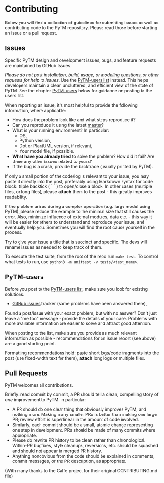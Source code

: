 # Contributing

Below you will find a collection of guidelines for submitting issues as well as contributing code to the PyTM repository.
Please read those before starting an issue or a pull request.

## Issues

Specific PyTM design and development issues, bugs, and feature requests are maintained by GitHub Issues.

*Please do not post installation, build, usage, or modeling questions, or other requests for help to Issues.*
Use the [PyTM-users list](https://groups.google.com/forum/#!forum/pytm-users) instead.
This helps developers maintain a clear, uncluttered, and efficient view of the state of PyTM.
See the chapter [PyTM-users](#PyTM-users) below for guidance on posting to the users list.

When reporting an issue, it's most helpful to provide the following information, where applicable:
* How does the problem look like and what steps reproduce it?
* Can you reproduce it using the latest [master](https://github.com/izar/pytm/tree/master)?
* What is your running environment? In particular:
	* OS,
	* Python version,
	* Dot or PlantUML version, if relevant,
	* Your model file, if possible.
* **What have you already tried** to solve the problem? How did it fail? Are there any other issues related to yours?
* If the bug is a crash, provide the backtrace (usually printed by PyTM).

If only a small portion of the code/log is relevant to your issue, you may paste it directly into the post, preferably using Markdown syntax for code block: triple backtick ( \`\`\` ) to open/close a block.
In other cases (multiple files, or long files), please **attach** them to the post - this greatly improves readability.

If the problem arises during a complex operation (e.g. large model using PyTM), please reduce the example to the minimal size that still causes the error.
Also, minimize influence of external modules, data etc. - this way it will be easier for others to understand and reproduce your issue, and eventually help you.
Sometimes you will find the root cause yourself in the process.

Try to give your issue a title that is succinct and specific. The devs will rename issues as needed to keep track of them.

To execute the test suite, from the root of the repo run `make test`. To control what tests to run, use `python3 -m unittest -v tests/<test_name>`.

## PyTM-users

Before you post to the [PyTM-users list](https://groups.google.com/forum/#!forum/pytm-users), make sure you look for existing solutions.

* [GitHub issues](https://github.com/izar/pytm/issues) tracker (some problems have been answered there),

Found a post/issue with your exact problem, but with no answer?
Don't just leave a "me too" message - provide the details of your case.
Problems with more available information are easier to solve and attract good attention.

When posting to the list, make sure you provide as much relevant information as possible - recommendations for an issue report (see above) are a good starting point.

Formatting recommendations hold: paste short logs/code fragments into the post (use fixed-width text for them), **attach** long logs or multiple files.

## Pull Requests

PyTM welcomes all contributions.

Briefly: read commit by commit, a PR should tell a clean, compelling story of _one_ improvement to PyTM. In particular:

* A PR should do one clear thing that obviously improves PyTM, and nothing more. Making many smaller PRs is better than making one large PR; review effort is superlinear in the amount of code involved.
* Similarly, each commit should be a small, atomic change representing one step in development. PRs should be made of many commits where appropriate.
* Please do rewrite PR history to be clean rather than chronological. Within-PR bugfixes, style cleanups, reversions, etc. should be squashed and should not appear in merged PR history.
* Anything nonobvious from the code should be explained in comments, commit messages, or the PR description, as appropriate.

(With many thanks to the Caffe project for their original CONTRIBUTING.md file)
